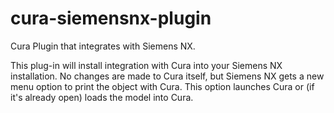 # cura-siemensnx-plugin
Cura Plugin that integrates with Siemens NX.

This plug-in will install integration with Cura into your Siemens NX installation. No changes are made to Cura itself, but Siemens NX gets a new menu option to print the object with Cura. This option launches Cura or (if it's already open) loads the model into Cura.
